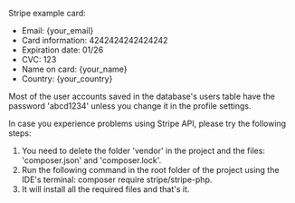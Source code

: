 Stripe example card:

- Email: {your_email}
- Card information: 4242424242424242
- Expiration date: 01/26
- CVC: 123
- Name on card: {your_name}
- Country: {your_country}


Most of the user accounts saved in the database's users table have the password 'abcd1234' unless you change it in the profile settings.


In case you experience problems using Stripe API, please try the following steps:

1. You need to delete the folder 'vendor' in the project and the files: 'composer.json' and 'composer.lock'.
2. Run the following command in the root folder of the project using the IDE's terminal: composer require stripe/stripe-php.
3. It will install all the required files and that's it.
